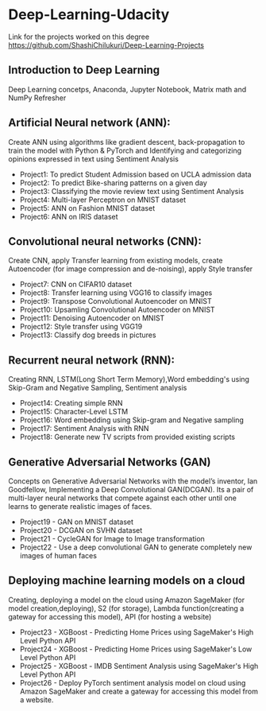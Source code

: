 # Deep-Learning-Udacity
Link for the projects worked on this degree https://github.com/ShashiChilukuri/Deep-Learning-Projects

## Introduction to Deep Learning
Deep Learning concetps, Anaconda, Jupyter Notebook, Matrix math and NumPy Refresher

## Artificial Neural network (ANN):
Create ANN using algorithms like gradient descent, back-propagation to train the model with Python & PyTorch and Identifying and categorizing opinions expressed in text using Sentiment Analysis
- Project1: To predict Student Admission based on UCLA admission data
- Project2: To predict Bike-sharing patterns on a given day
- Project3: Classifying the movie review text using Sentiment Analysis
- Project4: Multi-layer Perceptron on MNIST dataset
- Project5: ANN on Fashion MNIST dataset
- Project6: ANN on IRIS dataset

## Convolutional neural networks (CNN):
Create CNN, apply Transfer learning from existing models, create Autoencoder (for image compression and de-noising), apply Style transfer
- Project7: CNN on CIFAR10 dataset
- Project8: Transfer learning using VGG16 to classify images
- Project9: Transpose Convolutional Autoencoder on MNIST
- Project10: Upsamling Convolutional Autoencoder on MNIST
- Project11: Denoising Autoencoder on MNIST
- Project12: Style transfer using VGG19
- Project13: Classify dog breeds in pictures

## Recurrent neural network (RNN):
Creating RNN, LSTM(Long Short Term Memory),Word embedding's using Skip-Gram and Negative Sampling, Sentiment analysis
- Project14: Creating simple RNN
- Project15: Character-Level LSTM
- Project16: Word embedding using Skip-gram and Negative sampling
- Project17: Sentiment Analysis with RNN
- Project18: Generate new TV scripts from provided existing scripts

## Generative Adversarial Networks (GAN)
Concepts on Generative Adversarial Networks with the model’s inventor, Ian Goodfellow, Implementing a Deep Convolutional GAN(DCGAN). Its 
a pair of multi-layer neural networks that compete against each other until one learns to generate realistic images of faces.
- Project19 - GAN on MNIST dataset
- Project20 - DCGAN on SVHN dataset
- Project21 - CycleGAN for Image to Image transformation
- Project22 - Use a deep convolutional GAN to generate completely new images of human faces

## Deploying machine learning models on a cloud
Creating, deploying a model on the cloud using Amazon SageMaker (for model creation,deploying), S2 (for storage), Lambda function(creating a gateway for accessing this model), API (for hosting a website)
- Project23 - XGBoost - Predicting Home Prices using SageMaker's High Level Python API
- Project24 - XGBoost - Predicting Home Prices using SageMaker's Low Level Python API
- Project25 - XGBoost  - IMDB Sentiment Analysis using SageMaker's High Level Python API
- Project26 - Deploy PyTorch sentiment analysis model on cloud using Amazon SageMaker and create a gateway for accessing this model from a website.
